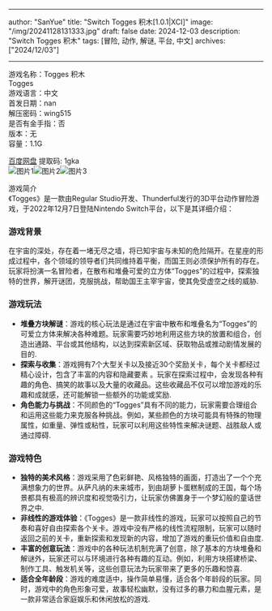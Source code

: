 
---
author: "SanYue"
title: "Switch Togges 积木[1.0.1|XCI]"
image: "/img/20241128131333.jpg"
draft: false
date: 2024-12-03
description: "Switch Togges 积木"
tags: [冒险, 动作, 解谜, 平台, 中文]
archives: ["2024/12/03"]

---

游戏名称：Togges 积木   
Togges    
游戏语言：中文  
首发日期：nan  
解压密码：wing515  
是否有金手指：否  
版本：无   
容量：1.1G

[百度网盘](https://pan.baidu.com/s/1W4vLEwOAaPw3UhLWq23xOg) 提取码: 1gka  
![图片1](/img/9156fd.jpg)![图片2](/img/e12e4e.jpg)![图片3](/img/520f0f.jpg)  

游戏简介  
《Togges》是一款由Regular Studio开发、Thunderful发行的3D平台动作冒险游戏，于2022年12月7日登陆Nintendo Switch平台，以下是其详细介绍：

### 游戏背景
在宇宙的深处，存在着一堵无尽之墙，将已知宇宙与未知的危险隔开。在星座的形成过程中，各个领域的领导者们共同维持着平衡，而国王则必须保护所有的存在。玩家将扮演一名冒险者，在散布和堆叠可爱的立方体“Togges”的过程中，探索独特的世界，解开谜团，克服挑战，帮助国王主宰宇宙，使其免受虚空之线的威胁.

### 游戏玩法
- **堆叠方块解谜**：游戏的核心玩法是通过在宇宙中散布和堆叠名为“Togges”的可爱立方体来解决各种难题。玩家需要巧妙地利用这些方块的放置和组合，创造出通路、平台或其他结构，以达到探索新区域、获取物品或推动剧情发展的目的.
- **探索与收集**：游戏拥有7个大型关卡以及接近30个奖励关卡，每个关卡都经过精心设计，包含了丰富的内容和隐藏要素 。玩家在探索过程中，会发现各种有趣的角色、搞笑的故事以及大量的收藏品。这些收藏品不仅可以增加游戏的乐趣和成就感，还可能解锁一些额外的功能或奖励.
- **角色能力与挑战**：不同颜色的“Togges”具有不同的能力，玩家需要合理组合和运用这些能力来克服各种挑战。例如，某些颜色的方块可能具有特殊的物理属性，如重量、弹性或粘性，玩家可以利用这些特性来解决谜题、战胜敌人或通过障碍.

### 游戏特色
- **独特的美术风格**：游戏采用了色彩鲜艳、风格独特的画面，打造出了一个个充满想象力的世界。从萨凡纳的未来城市，到由胡萝卜蛋糕制成的王国，每个场景都具有极高的辨识度和视觉吸引力，让玩家仿佛置身于一个梦幻般的童话世界之中.
- **非线性的游戏体验**：《Togges》是一款非线性的游戏，玩家可以按照自己的节奏和喜好自由探索各个关卡。游戏中没有严格的线性流程限制，玩家可以随时返回之前的关卡，重新探索和发现新的内容，增加了游戏的重玩价值和自由度.
- **丰富的创意玩法**：游戏中的各种玩法机制充满了创意，除了基本的方块堆叠和解谜外，玩家还可以与环境进行各种有趣的互动。例如，利用方块搭建桥梁、制作工具、触发机关等，这些创意玩法为玩家带来了更多的乐趣和惊喜.
- **适合全年龄段**：游戏的难度适中，操作简单易懂，适合各个年龄段的玩家。同时，游戏中的角色形象可爱，故事轻松幽默，没有过多的暴力和血腥元素，是一款非常适合家庭娱乐和休闲放松的游戏.
